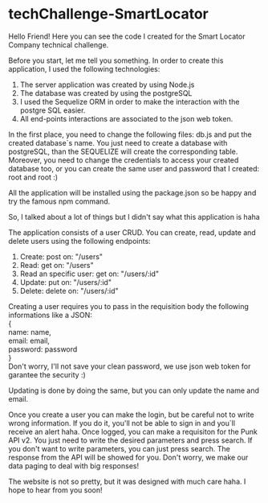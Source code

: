 # techChallenge-SmartLocator

Hello Friend! Here you can see the code I created for the Smart Locator Company technical challenge.

Before you start, let me tell you something.
In order to create this application, I used the following technologies:
1. The server application was created by using Node.js
2. The database was created by using the postgreSQL
3. I used the Sequelize ORM in order to make the interaction with the postgre SQL easier.
4. All end-points interactions are associated to the json web token. 

In the first place, you need to change the following files: db.js and put the created database`s name. You just need to create a database with postgreSQL, than the SEQUELIZE will create the corresponding table.
Moreover, you need to change the credentials to access your created database too, or you can create the same user and password that I created: root and root :)

All the application will be installed using the package.json so be happy and try the famous npm command.

So, I talked about a lot of things but I didn't say what this application is haha

The application consists of a user CRUD. You can create, read, update and delete users using the following endpoints:

1. Create: post on:  "/users"
2. Read: get on: "/users"
3. Read an specific user: get on: "/users/:id"
4. Update: put on: "/users/:id"
5. Delete: delete on: "/users/:id"

Creating a user requires you to pass in the requisition body the following informations like a JSON:<br>
{<br> 
  name: name,<br>
  email: email,<br>
  password: password<br>
}<br>
Don't worry, I'll not save your clean password, we use json web token for garantee the security :)

Updating is done by doing the same, but you can only update the name and email.

Once you create a user you can make the login, but be careful not to write wrong information. If you do it, you'll not be able to sign in and you`ll receive an alert haha.
Once logged, you can make a requisiton for the Punk API v2. You just need to write the desired parameters and press search. If you don't want to write parameters, you can just press search.
The response from the API will be showed for you. Don't worry, we make our data paging to deal with big responses!

The website is not so pretty, but it was designed with much care haha. I hope to hear from you soon!
